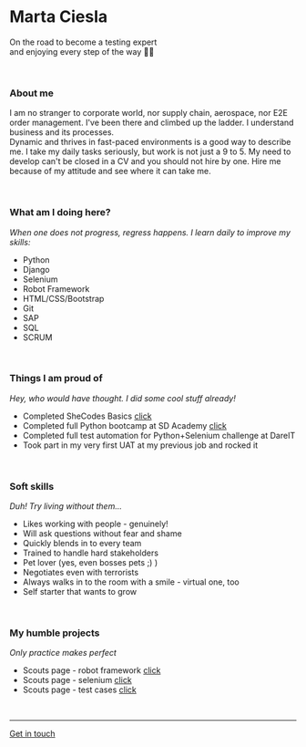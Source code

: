 
# Marta Ciesla
On the road to become a testing expert  
and enjoying every step of the way 👩‍💻

<br>

### About me
I am no stranger to corporate world, nor supply chain, aerospace, nor E2E order management. I've been there and climbed up the ladder. I understand business and its processes.<br>
Dynamic and thrives in fast-paced environments is a good way to describe me. I take my daily tasks seriously, but work is not just a 9 to 5. My need to develop can't be closed in a CV and you should not hire by one. Hire me because of my attitude and see where it can take me.

<br>

### What am I doing here?

*When one does not progress, regress happens. I learn daily to improve my skills:*  
- Python
- Django
- Selenium
- Robot Framework
- HTML/CSS/Bootstrap
- Git
- SAP
- SQL
- SCRUM

<br>

### Things I am proud of
*Hey, who would have thought. I did some cool stuff already!*

- Completed SheCodes Basics [click](https://www.shecodes.io/certificates/0c6b59e210a45001d5e91eb816920625)
- Completed full Python bootcamp at SD Academy [click](https://app.diplomasafe.com/pl-PL/diploma/def0f72e58ac174f2604661dc0ffbd40927ad232d)
- Completed full test automation for Python+Selenium challenge at DareIT
- Took part in my very first UAT at my previous job and rocked it

<br>

### Soft skills
*Duh! Try living without them...*

- Likes working with people - genuinely!
- Will ask questions without fear and shame
- Quickly blends in to every team
- Trained to handle hard stakeholders
- Pet lover (yes, even bosses pets ;) )
- Negotiates even with terrorists
- Always walks in to the room with a smile - virtual one, too
- Self starter that wants to grow

<br>

### My humble projects
*Only practice makes perfect*

- Scouts page - robot framework [click](https://github.com/martus89/footballscouts_robotframework_r)
- Scouts page - selenium [click](https://github.com/martus89/Testing_scouts)
- Scouts page - test cases [click](https://drive.google.com/drive/folders/1w3fDOcsQiULcTEN04eUFY1Uuzuc3ASXT?usp=drive_link)



<br>

***
[Get in touch](https://www.linkedin.com/in/marta-ciesla-1a773b50/)
